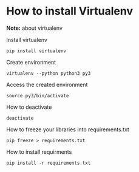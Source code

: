# How to install Virtualenv

**Note:** about virtualenv



Install virtualenv
```
pip install virtualenv
```


Create environment
```
virtualenv --python python3 py3
```


Access the created environment
```
source py3/bin/activate
```

How to deactivate
```
deactivate
```

How to freeze your libraries into requirements.txt
```
pip freeze > requirements.txt
```

How to install requirments
```
pip install -r requirements.txt
```
